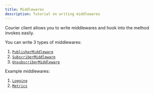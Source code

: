 ```yaml
---
title: Middlewares
description: Tutorial on writing middlewares
---
```


Courier client allows you to write middlewares and hook into the method invokes easily.

You can write 3 types of middlewares:

1. [`PublisherMiddleware`](../../sdk/#type-publishermiddlewarefunc)
2. [`SubscriberMiddleware`](../../sdk/#type-subscribermiddlewarefunc)
3. [`UnsubscriberMiddleware`](../../sdk/#type-unsubscribermiddlewarefunc)

Example middlewares:

1. [`Logging`](logging)
2. [`Metrics`](metrics)
